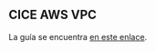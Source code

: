 ## CICE AWS VPC

La guía se encuentra [en este enlace](https://github.com/alvarolinarescabre/cice-aws-vpc/wiki).
